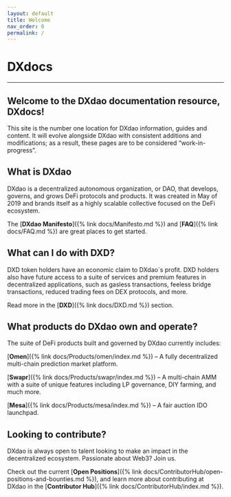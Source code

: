 ```yaml
---
layout: default
title: Welcome
nav_order: 0
permalink: /
---
```


# DXdocs

___

## Welcome to the DXdao documentation resource, DXdocs!  
  
This site is the number one location for DXdao information, guides and content. It will evolve alongside DXdao with consistent additions and modifications; as a result, these pages are to be considered “work-in-progress”.  
  
## What is DXdao

DXdao is a decentralized autonomous organization, or DAO, that develops, governs, and grows DeFi protocols and products. It was created in May of 2019 and brands itself as a highly scalable collective focused on the DeFi ecosystem.

The [**DXdao Manifesto**]({% link docs/Manifesto.md %}) and [**FAQ**]({% link docs/FAQ.md %}) are great places to get started.

## What can I do with DXD?

DXD token holders have an economic claim to DXdao´s profit. DXD holders also have future access to a suite of services and premium features in decentralized applications, such as gasless transactions, feeless bridge transactions, reduced trading fees on DEX protocols, and more.  
  
Read more in the [**DXD**]({% link docs/DXD.md %}) section.

## What products do DXdao own and operate?  
  
The suite of DeFi products built and governed by DXdao currently includes:

[**Omen**]({% link docs/Products/omen/index.md %}) – A fully decentralized multi-chain prediction market platform.

[**Swapr**]({% link docs/Products/swapr/index.md %}) – A multi-chain AMM with a suite of unique features including LP governance, DIY farming, and much more.

[**Mesa**]({% link docs/Products/mesa/index.md %}) – A fair auction IDO launchpad.
  
## Looking to contribute?  
  
DXdao is always open to talent looking to make an impact in the decentralized ecosystem. Passionate about Web3? Join us.  
  
Check out the current [**Open Positions**]({% link docs/ContributorHub/open-positions-and-bounties.md %}), and learn more about contributing at DXdao in the [**Contributor Hub**]({% link docs/ContributorHub/index.md %}).